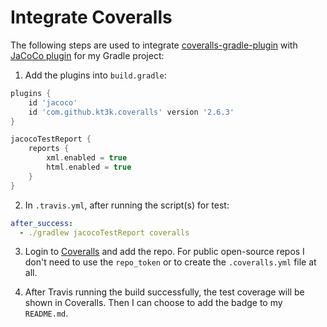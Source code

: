 # Integrate Coveralls

The following steps are used to integrate [coveralls-gradle-plugin](https://github.com/kt3k/coveralls-gradle-plugin) with [JaCoCo plugin](https://docs.gradle.org/current/userguide/jacoco_plugin.html) for my Gradle project:

1. Add the plugins into `build.gradle`:

  ```gradle
  plugins {
      id 'jacoco'
      id 'com.github.kt3k.coveralls' version '2.6.3'
  }

  jacocoTestReport {
      reports {
          xml.enabled = true
          html.enabled = true
      }
  }
  ```

2. In `.travis.yml`, after running the script(s) for test:

  ```yaml
  after_success:
    - ./gradlew jacocoTestReport coveralls
  ```

3. Login to [Coveralls](https://coveralls.io/) and add the repo. For public open-source repos I don't need to use the `repo_token` or to create the `.coveralls.yml` file at all.

4. After Travis running the build successfully, the test coverage will be shown in Coveralls. Then I can choose to add the badge to my `README.md`.
